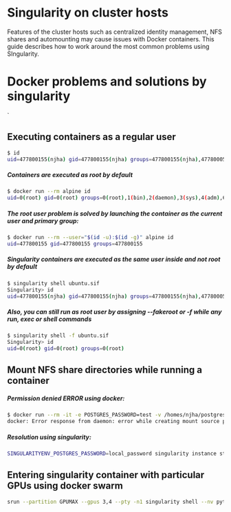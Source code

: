 # Singularity on cluster hosts

Features of the cluster hosts such as centralized identity management, NFS shares and automounting may cause issues with Docker containers. This guide describes how to work around the most common problems using SIngularity.

# Docker problems and solutions by singularity
`
## Executing containers as a regular user

```sh
$ id
uid=477800155(njha) gid=477800155(njha) groups=477800155(njha),477800051(tio),477800066(docker),477800201(staging)
```
##### Containers are executed as root by default

```sh
$ docker run --rm alpine id
uid=0(root) gid=0(root) groups=0(root),1(bin),2(daemon),3(sys),4(adm),6(disk),10(wheel),11(floppy),20(dialout),26(tape),27(video)
```
##### The root user problem is solved by launching the container as the current user and primary group:

```sh
$ docker run --rm --user="$(id -u):$(id -g)" alpine id
uid=477800155 gid=477800155 groups=477800155
```


##### Singularity containers are executed as the same user inside and not root by default
```sh
$ singularity shell ubuntu.sif 
Singularity> id
uid=477800155(njha) gid=477800155(njha) groups=477800155(njha),477800051(tio),477800066(docker),477800201(staging)
```
##### Also, you can still run as root user by assigning --fakeroot or -f while any run, exec or shell commands

```sh
$ singularity shell -f ubuntu.sif
Singularity> id
uid=0(root) gid=0(root) groups=0(root)
```

## Mount NFS share directories while running a container

##### Permission denied ERROR using docker:
```sh
$ docker run --rm -it -e POSTGRES_PASSWORD=test -v /homes/njha/postgresql/data/:/var/lib/postgresql/data postgres
docker: Error response from daemon: error while creating mount source path '/homes/njha/postgresql/data': mkdir /homes/njha/postgresql: permission denied.
```
##### Resolution using singularity:
```sh
SINGULARITYENV_POSTGRES_PASSWORD=local_password singularity instance start -B $HOME/postgresql/data:/var/lib/postgresql/data   postgres_container.sif   postgres  -p 5432
```

## Entering singularity container with particular GPUs using docker swarm

```sh
srun --partition GPUMAX --gpus 3,4 --pty -n1 singularity shell --nv pytorch.sif bash
```
